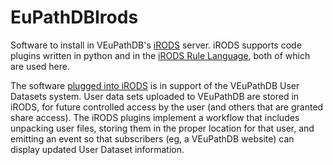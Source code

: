 # EuPathDBIrods
Software to install in VEuPathDB's [iRODS](https://irods.org/) server.  iRODS supports code plugins written in python and in the [iRODS Rule Language](https://docs.irods.org/4.1.5/manual/rule_language/), both of which are used here.

The software [plugged into iRODS](https://docs.irods.org/4.2.2/system_overview/configuration/) is in support of the VEuPathDB User Datasets system.  User data sets uploaded to VEuPathDB are stored in iRODS, for future controlled access by the user (and others that are granted share access).  The iRODS plugins implement a workflow that includes unpacking user files, storing them in the proper location for that user, and emitting an event so that subscribers (eg, a VEuPathDB website) can display updated User Dataset information.


